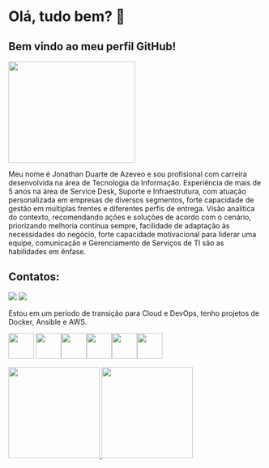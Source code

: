 # Olá, tudo bem? 👋
## Bem vindo ao meu perfil GitHub!

   <img src="https://tenor.com/pt-BR/view/kid-goku-peace-dragon-ball-goku-dragonball-gif-14419127274398548066.gif" width="250" height="200" />

Meu nome é Jonathan Duarte de Azeveo e sou profisional com carreira desenvolvida na área de Tecnologia da Informação. Experiência de mais de 5 anos na área de Service Desk, Suporte e Infraestrutura, com atuação personalizada em empresas de diversos segmentos, forte capacidade de gestão em múltiplas frentes e diferentes perfis de entrega. Visão analítica do contexto, recomendando ações e soluções de acordo com o cenário, priorizando melhoria contínua sempre, facilidade de adaptação às necessidades do negócio, forte capacidade motivacional para liderar uma equipe, comunicação e Gerenciamento de Serviços de TI são as habilidades em ênfase. 

## Contatos:

<div>

<a href = "jonathanduarte001@gmail.com"><img loading="lazy" src="https://img.shields.io/badge/Gmail-D14836?style=for-the-badge&logo=gmail&logoColor=white" target="_blank"></a>
<a href="[https://www.linkedin.com/in/seu-usuário-linkedln-aqui](https://www.linkedin.com/in/jonathanduartedeazevedo/)" target="_blank"><img loading="lazy" src="https://img.shields.io/badge/-LinkedIn-%230077B5?style=for-the-badge&logo=linkedin&logoColor=white" target="_blank"></a>   
</div>

Estou em um período de transição para Cloud e DevOps, tenho projetos de Docker, Ansible e AWS.


<img src="https://cdn.jsdelivr.net/gh/devicons/devicon@latest/icons/azure/azure-original.svg" width="50" height="50" /> <img src="https://cdn.jsdelivr.net/gh/devicons/devicon@latest/icons/ansible/ansible-original.svg" width="50" height="50" /><img src="https://cdn.jsdelivr.net/gh/devicons/devicon@latest/icons/docker/docker-original.svg" width="50" height="50" /><img src="https://cdn.jsdelivr.net/gh/devicons/devicon@latest/icons/grafana/grafana-original.svg" width="50" height="50" /><img src="https://cdn.jsdelivr.net/gh/devicons/devicon@latest/icons/linux/linux-original.svg" width="50" height="50"/><img src="https://cdn.jsdelivr.net/gh/devicons/devicon@latest/icons/amazonwebservices/amazonwebservices-plain-wordmark.svg" width="50" height="50" />

<div>
<a href="https://github.com/jonathanduarte001">
<img loading="lazy" height="180em" src="https://github-readme-stats.vercel.app/api/top-langs/?username=jonathanduarte001&layout=compact&langs_count=7&theme=dracula"/>
<img loading="lazy" height="180em" src="https://github-readme-stats.vercel.app/api?username=jonathanduarte001&show_icons=true&theme=dracula&include_all_commits=true&count_private=true"/>
</div>

          
          
          
